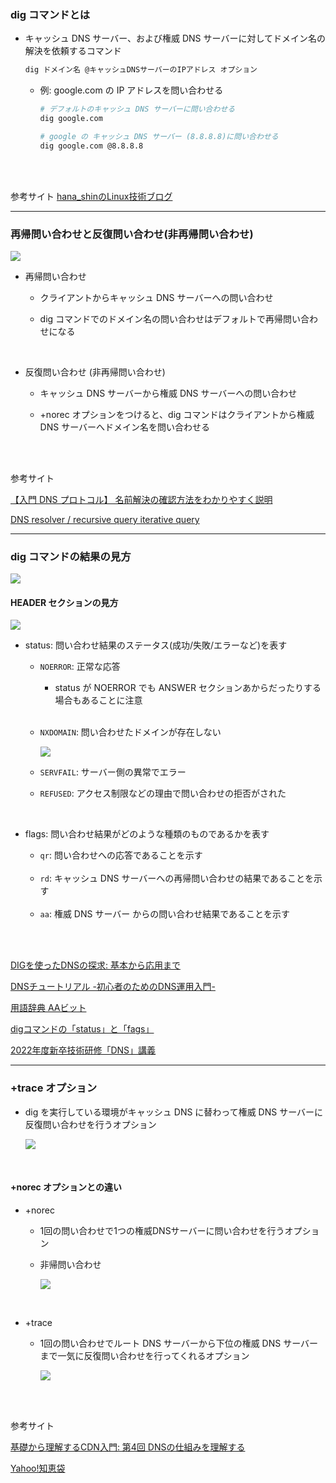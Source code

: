 ### dig コマンドとは

- キャッシュ DNS サーバー、および権威 DNS サーバーに対してドメイン名の解決を依頼するコマンド

    ```bash
    dig ドメイン名 @キャッシュDNSサーバーのIPアドレス オプション
    ```

    - 例: google.com の IP アドレスを問い合わせる

        ```bash
        # デフォルトのキャッシュ DNS サーバーに問い合わせる
        dig google.com

        # google の キャッシュ DNS サーバー (8.8.8.8)に問い合わせる
        dig google.com @8.8.8.8
        ```

<br>
<br>

参考サイト
[hana_shinのLinux技術ブログ](https://hana-shin.hatenablog.com/entry/2021/12/22/201022)

---

### 再帰問い合わせと反復問い合わせ(非再帰問い合わせ)

<img src="./img/DNS-Query_1.png" />

<br>

- 再帰問い合わせ

    - クライアントからキャッシュ DNS サーバーへの問い合わせ

    - dig コマンドでのドメイン名の問い合わせはデフォルトで再帰問い合わせになる

<br>

- 反復問い合わせ (非再帰問い合わせ)

    - キャッシュ DNS サーバーから権威 DNS サーバーへの問い合わせ

    - +norec オプションをつけると、dig コマンドはクライアントから権威 DNS サーバーへドメイン名を問い合わせる

<br>
<br>

参考サイト

[【入門 DNS プロトコル】 名前解決の確認方法をわかりやすく説明](https://hogetech.info/network/protocol/dns#toc16)

[DNS resolver / recursive query iterative query](https://www.infraexpert.com/study/tcpip24.html)

---

### dig コマンドの結果の見方

<img src="./img/Dig-Result_1.png" />

<br>

#### HEADER セクションの見方

<img src="./img/Dig-Result-Header_1.png" />

<br>

- status: 問い合わせ結果のステータス(成功/失敗/エラーなど)を表す

    - `NOERROR`: 正常な応答

        - status が NOERROR でも ANSWER セクションあからだったりする場合もあることに注意
    
    <br>

    - `NXDOMAIN`: 問い合わせたドメインが存在しない

        <img src="./img/Dig-Result-Header-NXDOMAIN_1.png" />

        <br>

    - `SERVFAIL`: サーバー側の異常でエラー

    - `REFUSED`: アクセス制限などの理由で問い合わせの拒否がされた

<br>

- flags: 問い合わせ結果がどのような種類のものであるかを表す

    - `qr`: 問い合わせへの応答であることを示す

    <br>

    - `rd`: キャッシュ DNS サーバーへの再帰問い合わせの結果であることを示す

    <br>

    - `aa`: 権威 DNS サーバー からの問い合わせ結果であることを示す

<br>
<br>

[DIGを使ったDNSの探求: 基本から応用まで](https://ryo-ux-it-agile.com/dig/)

[DNSチュートリアル -初心者のためのDNS運用入門-](https://www.janog.gr.jp/meeting/janog35/download_file/view/83/175/index.pdf)

[用語辞典 AAビット](https://jprs.jp/glossary/index.php?ID=0203)

[digコマンドの「status」と「fags」](https://qiita.com/harukin721/items/294d18ec74a36a322a2a)

[2022年度新卒技術研修「DNS」講義](https://speakerdeck.com/excitejp/2022nian-du-xin-zu-ji-shu-yan-xiu-dns-jiang-yi?slide=53)

---

### +trace オプション

- dig を実行している環境がキャッシュ DNS に替わって権威 DNS サーバーに反復問い合わせを行うオプション

    <img src="./img/Dig-Trace-Option_1.png" />

<br>

#### +norec オプションとの違い

- +norec

    - 1回の問い合わせで1つの権威DNSサーバーに問い合わせを行うオプション

    - 非帰問い合わせ

        <img src="./img/Dig-Norec-Option_1.png" />

<br>

- +trace

    - 1回の問い合わせでルート DNS サーバーから下位の権威 DNS サーバーまで一気に反復問い合わせを行ってくれるオプション

        <img src="./img/Dig-Trace-Option_1.png" />

<br>
<br>

参考サイト

[基礎から理解するCDN入門: 第4回 DNSの仕組みを理解する](https://www.bloomblock.net/media/what-is-dns/#index_id11)

[Yahoo!知恵袋](https://detail.chiebukuro.yahoo.co.jp/qa/question_detail/q13287056618)
